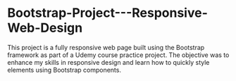 # Bootstrap-Project---Responsive-Web-Design
This project is a fully responsive web page built using the Bootstrap framework as part of a Udemy course practice project. The objective was to enhance my skills in responsive design and learn how to quickly style elements using Bootstrap components.
